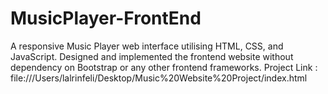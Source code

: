 # MusicPlayer-FrontEnd
A responsive Music Player web interface utilising HTML, CSS, and JavaScript. Designed and implemented the frontend website without dependency on Bootstrap or any other frontend frameworks.
Project Link : file:///Users/lalrinfeli/Desktop/Music%20Website%20Project/index.html

